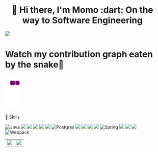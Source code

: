 <div align="center">
<h1> 👋 Hi there, I'm <a >Momo :dart: On the way to Software Engineering</a> </h1>

</div>
  


![](https://komarev.com/ghpvc/?username=MomoSolaris8)


 # Watch my contribution graph eaten by the snake🐍
![snake gif](https://github.com/MomoSolaris8/MomoSolaris8/blob/output/github-contribution-grid-snake.gif)




<table align="center">
<tr>
  <td>
    <img src="https://github-readme-stats.vercel.app/api?username=MomoSolaris8&show_icons=true&count_private=true&theme=jolly" />
  </td>
  <td>
    <img src="https://github-readme-stats.vercel.app/api/top-langs/?username=MomoSolaris8&layout=compact&langs_count=10&theme=jolly" />
  </td>
  
 💼 Skills
 
![Java](https://img.shields.io/badge/java-%23ED8B00.svg?style=for-the-badge&logo=java&logoColor=white)
![](https://img.shields.io/badge/Code-Angular-informational?style=flat&logo=angular&logoColor=white&color=4AB197)
![](https://img.shields.io/badge/Code-TypeScript-informational?style=flat&logo=TypeScript&logoColor=white&color=4AB197)
![](https://img.shields.io/badge/Code-JavaScript-informational?style=flat&logo=JavaScript&logoColor=white&color=4AB197)
![](https://img.shields.io/badge/Code-MongoDB-informational?style=flat&logo=MongoDB&logoColor=white&color=4AB197)
![](https://img.shields.io/badge/Code-MySQL-informational?style=flat&logo=MySQL&logoColor=white&color=4AB197)
![Postgres](https://img.shields.io/badge/postgres-%23316192.svg?style=for-the-badge&logo=postgresql&logoColor=white)
![](https://img.shields.io/badge/Style-CSS-informational?style=flat&logo=css3&logoColor=white&color=4AB197)
![](https://img.shields.io/badge/Style-Sass-informational?style=flat&logo=Sass&logoColor=white&color=4AB197)
![](https://img.shields.io/badge/Tools-Docker-informational?style=flat&logo=docker&logoColor=white&color=4AB197)
![](https://img.shields.io/badge/Tools-NPM-informational?style=flat&logo=npm&logoColor=white&color=4AB197)
![Spring](https://img.shields.io/badge/spring-%236DB33F.svg?style=for-the-badge&logo=spring&logoColor=white)
![](https://img.shields.io/badge/Tools-Postman-informational?style=flat&logo=Postman&logoColor=white&color=4AB197)
![](https://img.shields.io/badge/Tools-GitHub-informational?style=flat&logo=GitHub&logoColor=white&color=4AB197)
![](https://img.shields.io/badge/Tools-GitLab-informational?style=flat&logo=GitLab&logoColor=white&color=4AB197)
![Webpack](https://img.shields.io/badge/webpack-%238DD6F9.svg?style=for-the-badge&logo=webpack&logoColor=black)
</tr>
  
  
  
  
  
  
  
  
  
 


   

   

   


